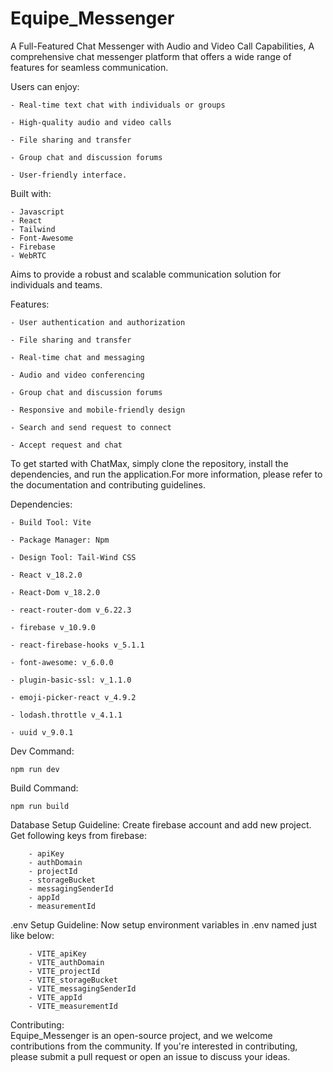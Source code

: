 # Equipe_Messenger
A Full-Featured Chat Messenger with Audio and Video Call Capabilities, A comprehensive chat messenger platform that offers a wide range of features for seamless communication. 

Users can enjoy: 

	- Real-time text chat with individuals or groups 

	- High-quality audio and video calls 
    
	- File sharing and transfer 
    
	- Group chat and discussion forums 
    
	- User-friendly interface.

Built with:

	- Javascript 
 	- React
  	- Tailwind
	- Font-Awesome 
 	- Firebase 
  	- WebRTC
   
Aims to provide a robust and scalable communication solution for individuals and teams. 

Features: 

    - User authentication and authorization 
	
    - File sharing and transfer  
	
    - Real-time chat and messaging 
	
    - Audio and video conferencing 
	
    - Group chat and discussion forums
	
    - Responsive and mobile-friendly design 
	
    - Search and send request to connect
	
    - Accept request and chat

To get started with ChatMax, simply clone the repository, install the dependencies, and run the application.For more information, please refer to the documentation and contributing guidelines. 

Dependencies:  

	- Build Tool: Vite
 
	- Package Manager: Npm
	
	- Design Tool: Tail-Wind CSS
	
	- React v_18.2.0
 
	- React-Dom v_18.2.0
 
	- react-router-dom v_6.22.3	
 
	- firebase v_10.9.0
 
	- react-firebase-hooks v_5.1.1

	- font-awesome: v_6.0.0

 	- plugin-basic-ssl: v_1.1.0
			
	- emoji-picker-react v_4.9.2		
	
	- lodash.throttle v_4.1.1
	
	- uuid v_9.0.1
   Dev Command:
   
	npm run dev
   Build Command:
 
   	npm run build

Database Setup Guideline:
	Create firebase account and add new project. Get following keys from firebase:

		- apiKey
		- authDomain
		- projectId
		- storageBucket
		- messagingSenderId
		- appId
		- measurementId

.env Setup Guideline:
	Now setup environment variables in .env named just like below:

		- VITE_apiKey
		- VITE_authDomain
		- VITE_projectId
		- VITE_storageBucket
		- VITE_messagingSenderId
		- VITE_appId
		- VITE_measurementId

Contributing:  
    Equipe_Messenger is an open-source project, and we welcome contributions from the community. If you're interested in contributing, please submit a pull request or open an issue to discuss your ideas.
